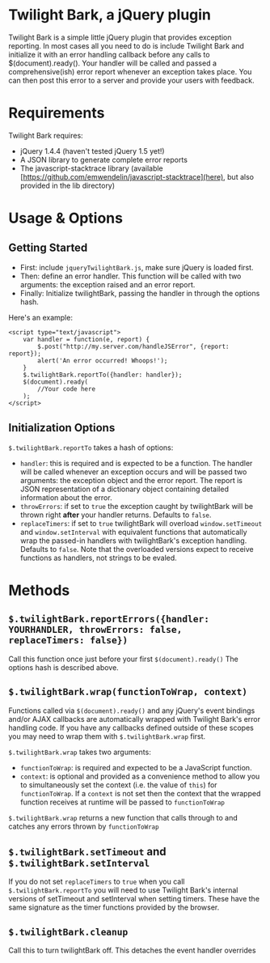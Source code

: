 # Twilight Bark, a jQuery plugin #
Twilight Bark is a simple little jQuery plugin that provides exception reporting.  In most cases all you need to do is include Twilight Bark and initialize it with an error handling callback before any calls to $(document).ready().  Your handler will be called and passed a comprehensive(ish) error report whenever an exception takes place.  You can then post this error to a server and provide your users with feedback.

# Requirements #
Twilight Bark requires:

- jQuery 1.4.4 (haven't tested jQuery 1.5 yet!)
- A JSON library to generate complete error reports
- The javascript-stacktrace library (available [https://github.com/emwendelin/javascript-stacktrace](here), but also provided in the lib directory)

# Usage & Options #

## Getting Started ##

- First: include `jqueryTwilightBark.js`, make sure jQuery is loaded first.
- Then: define an error handler.  This function will be called with two arguments: the exception raised and an error report.
- Finally: Initialize twilightBark, passing the handler in through the options hash.

Here's an example:

    <script type="text/javascript">
        var handler = function(e, report) {
            $.post("http://my.server.com/handleJSError", {report: report});
            alert('An error occurred! Whoops!');
        }
        $.twilightBark.reportTo({handler: handler});
        $(document).ready(
            //Your code here
        );
    </script>


## Initialization Options ##

`$.twilightBark.reportTo` takes a hash of options:

- `handler`: this is required and is expected to be a function.  The handler will be called whenever an exception occurs and will be passed two arguments: the exception object and the error report.  The report is JSON representation of a dictionary object containing detailed information about the error.
- `throwErrors`: if set to `true` the exception caught by twilightBark will be thrown right **after** your handler returns.  Defaults to `false`.
- `replaceTimers`: if set to `true` twilightBark will overload `window.setTimeout` and `window.setInterval` with equivalent functions that automatically wrap the passed-in handlers with twilightBark's exception handling.  Defaults to `false`.  Note that the overloaded versions expect to receive functions as handlers, not strings to be evaled.

# Methods #

## `$.twilightBark.reportErrors({handler: YOURHANDLER, throwErrors: false, replaceTimers: false})` ##

Call this function once just before your first `$(document).ready()` The options hash is described above.

## `$.twilightBark.wrap(functionToWrap, context)` ##

Functions called via `$(document).ready()` and any jQuery's event bindings and/or AJAX callbacks are automatically wrapped with Twilight Bark's error handling code.  If you have any callbacks defined outside of these scopes you may need to wrap them with `$.twilightBark.wrap` first.

`$.twilightBark.wrap` takes two arguments:
- `functionToWrap`: is required and expected to be a JavaScript function.
- `context`: is optional and provided as a convenience method to allow you to simultaneously set the context (i.e. the value of `this`) for `functionToWrap`.  If a `context` is not set then the context that the wrapped function receives at runtime will be passed to `functionToWrap`

`$.twilightBark.wrap` returns a new function that calls through to and catches any errors thrown by `functionToWrap`

## `$.twilightBark.setTimeout` and `$.twilightBark.setInterval` ##

If you do not set `replaceTimers` to `true` when you call `$.twilightBark.reportTo` you will need to use Twilight Bark's internal versions of setTimeout and setInterval when setting timers.  These have the same signature as the timer functions provided by the browser.

## `$.twilightBark.cleanup` ##

Call this to turn twilightBark off.  This detaches the event handler overrides